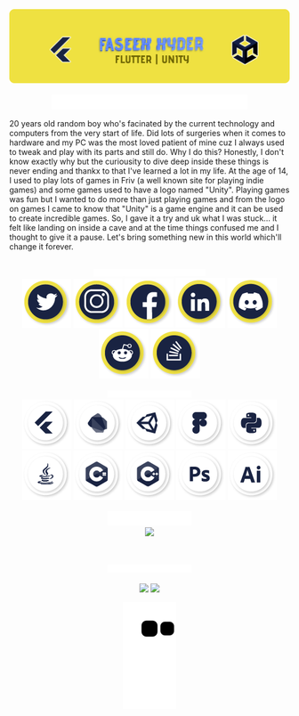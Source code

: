 <div class = "header">
	<img src = "https://github.com/faseehhyder/faseehhyder/blob/main/Images/Banner.png"/>
</div>

<div class = "heading_detail" align = "center">
	<br>
	<img src = "https://github.com/faseehhyder/faseehhyder/blob/main/Images/DETAIL.png" width = "70%">
	<br>
</div>
<div>
<p> 20 years old random boy who's facinated by the current technology and computers from the very start of life.
	Did lots of surgeries when it comes to hardware and my PC was the most loved patient of mine cuz I always used to tweak and play with its parts and still do.
	Why I do this? Honestly, I don't know exactly why but the curiousity to dive deep inside these things is never ending and thankx to that I've learned a lot in
	my life. At the age of 14, I used to play lots of games in Friv (a well known site for playing indie games) and some games used to have a logo named "Unity".
	Playing games was fun but I wanted to do more than just playing games and from the logo on games I came to know that "Unity" is a game engine and it can be 
	used to create incredible games. So, I gave it a try and uk what I was stuck... it felt like landing on inside a cave and at the time things confused me and I
	thought to give it a pause.
	Let's bring something new in this world which'll change it forever.
</p>
</div>
<div align = "center">
<br>
<img src = "https://github.com/faseehhyder/faseehhyder/blob/main/Images/PLACES%20YOU%20CAN%20FIND%20ME%20IN.png" width = "40%"/>
</div>
  <div align="center">
      <img src="https://github.com/faseehhyder/faseehhyder/blob/main/Icons/Twitter.png">
      <img src="https://github.com/faseehhyder/faseehhyder/blob/main/Icons/Instagram.png">
      <img src="https://github.com/faseehhyder/faseehhyder/blob/main/Icons/Facebook.png">
      <img src="https://github.com/faseehhyder/faseehhyder/blob/main/Icons/LinkedIn.png">
      <img src="https://github.com/faseehhyder/faseehhyder/blob/main/Icons/Discord.png">
      <img src="https://github.com/faseehhyder/faseehhyder/blob/main/Icons/Reddit.png">
      <img src="https://github.com/faseehhyder/faseehhyder/blob/main/Icons/Stackover%20Flow.png">
  </div>
  
<div class = "tools_languages" align = "center">
	<br>
	<img src = "https://github.com/faseehhyder/faseehhyder/blob/main/Images/Tool_Languages.png" width = "30%"/>
	<br>
	<img src = "https://github.com/faseehhyder/faseehhyder/blob/main/Images/Flutter.png"/>
	<img src = "https://github.com/faseehhyder/faseehhyder/blob/main/Icons/Dart.png"/>
	<img src = "https://github.com/faseehhyder/faseehhyder/blob/main/Icons/Unity.png"/>
	<img src = "https://github.com/faseehhyder/faseehhyder/blob/main/Icons/Figma.png"/>
	<img src = "https://github.com/faseehhyder/faseehhyder/blob/main/Icons/Python.png"/>
	<img src = "https://github.com/faseehhyder/faseehhyder/blob/main/Icons/Java.png"/>
	<img src = "https://github.com/faseehhyder/faseehhyder/blob/main/Icons/C%23.png"/>
	<img src = "https://github.com/faseehhyder/faseehhyder/blob/main/Icons/CPP.png"/>
	<img src = "https://github.com/faseehhyder/faseehhyder/blob/main/Icons/Photoshop.png"/>
	<img src = "https://github.com/faseehhyder/faseehhyder/blob/main/Icons/Illustrator.png"/>
	</div>
<div class = "music" align = "center">	
	<br>
	<img src = "https://github.com/faseehhyder/faseehhyder/blob/main/Images/LISTENING.png" width = "150px"/>
	<br>
<img src = "https://spotify-github-profile.vercel.app/api/view?uid=hlerx6966y3z1l53bz2ixfhfw&cover_image=true&theme=natemoo-re&bar_color=fbfe39&bar_color_cover=false">
</div>
<p align="center">
	<br>
	<br>
<img src = "https://github.com/faseehhyder/faseehhyder/blob/main/Images/CONTIBUTION%20STATS.png" width = "30%"/>
	<br>
	<br>
  <img width="400px" src="https://github-readme-stats.vercel.app/api?username=faseehhyder&count_private=true&show_icons=true&theme=material-palenight&hide_border=true&bg_color=1F222E" />
  <img width="400px" src="https://github-readme-streak-stats.herokuapp.com?user=faseehhyder&theme=material-palenight&hide_border=true&fire=C77800&ring=7C2AE8&background=1F222E" />
</p>

<div align="center"> <img src="https://raw.githubusercontent.com/muhiqsimui/muhiqsimui/output/github-contribution-grid-snake.svg" /></div>
  

